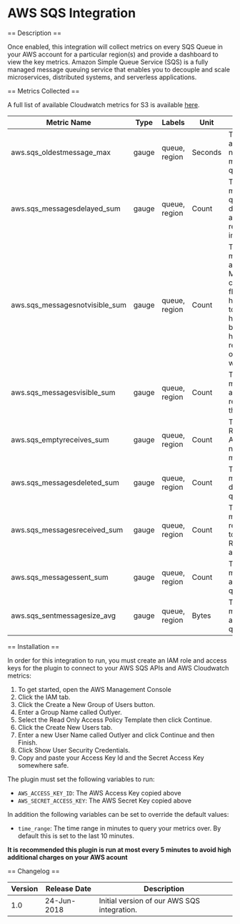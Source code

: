 AWS SQS Integration
==================

== Description ==

Once enabled, this integration will collect metrics on every SQS Queue in your AWS account
for a particular region(s) and provide a dashboard to view the key metrics. Amazon Simple Queue Service (SQS) is a fully managed 
message queuing service that enables you to decouple and scale microservices, distributed systems, and serverless applications. 

== Metrics Collected ==

A full list of available Cloudwatch metrics for S3 is available
<a href="https://docs.aws.amazon.com/AmazonCloudWatch/latest/monitoring/sqs-metricscollected.html" target="_blank">here</a>.

|Metric Name                   |Type   |Labels       |Unit   |Description                                                                                                                                                                                                |
|------------------------------|-------|-------------|-------|-----------------------------------------------------------------------------------------------------------------------------------------------------------------------------------------------------------|
|aws.sqs_oldestmessage_max     |gauge  |queue, region|Seconds|The approximate age of the oldest non-deleted message in the queue.                                                                                                                                        |
|aws.sqs_messagesdelayed_sum   |gauge  |queue, region|Count  |The number of messages in the queue that are delayed and not available for reading immediately.                                                                                                            |
|aws.sqs_messagesnotvisible_sum|gauge  |queue, region|Count  |The number of messages that are "in flight." Messages are considered in flight if they have been sent to a client but have not yet been deleted or have not yet reached the end of their visibility window.|
|aws.sqs_messagesvisible_sum   |gauge  |queue, region|Count  |The number of messages available for retrieval from the queue.                                                                                                                                             |
|aws.sqs_emptyreceives_sum     |gauge  |queue, region|Count  |The number of ReceiveMessage API calls that did not return a message.                                                                                                                                      |
|aws.sqs_messagesdeleted_sum   |gauge  |queue, region|Count  |The number of messages deleted from the queue.                                                                                                                                                             |
|aws.sqs_messagesreceived_sum  |gauge  |queue, region|Count  |The number of messages returned by calls to the ReceiveMessage action.                                                                                                                                     |
|aws.sqs_messagessent_sum      |gauge  |queue, region|Count  |The number of messages added to a queue.                                                                                                                                                                   |
|aws.sqs_sentmessagesize_avg   |gauge  |queue, region|Bytes  |The size of messages added to a queue.                                                                                                                                                                     |

== Installation ==

In order for this integration to run, you must create an IAM role and access keys for the plugin
to connect to your AWS SQS APIs and AWS Cloudwatch metrics:

1. To get started, open the AWS Management Console
2. Click the IAM tab.
3. Click the Create a New Group of Users button.
4. Enter a Group Name called Outlyer.
5. Select the Read Only Access Policy Template then click Continue.
6. Click the Create New Users tab.
7. Enter a new User Name called Outlyer and click Continue and then Finish.
8. Click Show User Security Credentials.
9. Copy and paste your Access Key Id and the Secret Access Key somewhere safe.

The plugin must set the following variables to run:

* `AWS_ACCESS_KEY_ID`: The AWS Access Key copied above
* `AWS_SECRET_ACCESS_KEY`: The AWS Secret Key copied above

In addition the following variables can be set to override the default values:

* `time_range`: The time range in minutes to query your metrics over. By default this is set to the last 10 minutes.

**It is recommended this plugin is run at most every 5 minutes to avoid high additional charges on your AWS acount**

== Changelog ==

|Version|Release Date|Description                                    |
|-------|------------|-----------------------------------------------|
|1.0    |24-Jun-2018 |Initial version of our AWS SQS integration.    |